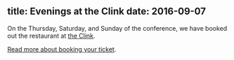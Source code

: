 title: Evenings at the Clink
date: 2016-09-07
---
On the Thursday, Saturday, and Sunday of the conference, we have booked out the restaurant at [the Clink](http://theclinkcharity.org/the-clink-restaurants/cardiff-wales/).

[Read more about booking your ticket](/the-clink/).
